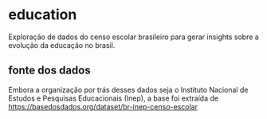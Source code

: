 # education
Exploração de dados do censo escolar brasileiro para gerar insights sobre a evolução da educação no brasil.

## fonte dos dados
Embora a organização por trás desses dados seja o Instituto Nacional de Estudos e Pesquisas Educacionais (Inep), a base foi extraída de https://basedosdados.org/dataset/br-inep-censo-escolar
